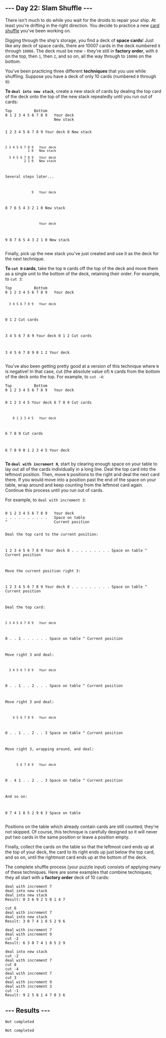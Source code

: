 <article class="day-desc"><h2>--- Day 22: Slam Shuffle ---</h2><p>There isn't much to do while you wait for the droids to repair your ship.  At least you're drifting in the right direction.  You decide to practice a new <a href="https://en.wikipedia.org/wiki/Shuffling">card shuffle</a> you've been working on.</p>
<p>Digging through the ship's storage, you find a deck of <b>space cards</b>! Just like <span title="What do you mean, you've never heard of space cards? They're all the rage in Zozo.">any deck of space cards</span>, there are 10007 cards in the deck numbered <code>0</code> through <code>10006</code>. The deck must be new - they're still in <b>factory order</b>, with <code>0</code> on the top, then <code>1</code>, then <code>2</code>, and so on, all the way through to <code>10006</code> on the bottom.</p>
<p>You've been practicing three different <b>techniques</b> that you use while shuffling. Suppose you have a deck of only 10 cards (numbered <code>0</code> through <code>9</code>):</p>
<p><b>To <code>deal into new stack</code></b>, create a new stack of cards by dealing the top card of the deck onto the top of the new stack repeatedly until you run out of cards:</p>
<pre><code>Top          Bottom
0 1 2 3 4 5 6 7 8 9   Your deck
                      New stack

  1 2 3 4 5 6 7 8 9   Your deck
                  0   New stack

    2 3 4 5 6 7 8 9   Your deck
                1 0   New stack

      3 4 5 6 7 8 9   Your deck
              2 1 0   New stack

Several steps later...

                  9   Your deck
  8 7 6 5 4 3 2 1 0   New stack

                      Your deck
9 8 7 6 5 4 3 2 1 0   New stack
</code></pre>
<p>Finally, pick up the new stack you've just created and use it as the deck for the next technique.</p>
<p><b>To <code>cut N</code> cards</b>, take the top <code>N</code> cards off the top of the deck and move them as a single unit to the bottom of the deck, retaining their order. For example, to <code>cut 3</code>:</p>
<pre><code>Top          Bottom
0 1 2 3 4 5 6 7 8 9   Your deck

      3 4 5 6 7 8 9   Your deck
0 1 2                 Cut cards

3 4 5 6 7 8 9         Your deck
              0 1 2   Cut cards

3 4 5 6 7 8 9 0 1 2   Your deck
</code></pre>
<p>You've also been getting pretty good at a version of this technique where <code>N</code> is negative! In that case, cut (the absolute value of) <code>N</code> cards from the bottom of the deck onto the top.  For example, to <code>cut -4</code>:</p>
<pre><code>Top          Bottom
0 1 2 3 4 5 6 7 8 9   Your deck

0 1 2 3 4 5           Your deck
            6 7 8 9   Cut cards

        0 1 2 3 4 5   Your deck
6 7 8 9               Cut cards

6 7 8 9 0 1 2 3 4 5   Your deck
</code></pre>
<p><b>To <code>deal with increment N</code></b>, start by clearing enough space on your table to lay out all of the cards individually in a long line.  Deal the top card into the leftmost position. Then, move <code>N</code> positions to the right and deal the next card there. If you would move into a position past the end of the space on your table, wrap around and keep counting from the leftmost card again.  Continue this process until you run out of cards.</p>
<p>For example, to <code>deal with increment 3</code>:</p>
<pre><code>
0 1 2 3 4 5 6 7 8 9   Your deck
. . . . . . . . . .   Space on table
^                     Current position

Deal the top card to the current position:

  1 2 3 4 5 6 7 8 9   Your deck
0 . . . . . . . . .   Space on table
^                     Current position

Move the current position right 3:

  1 2 3 4 5 6 7 8 9   Your deck
0 . . . . . . . . .   Space on table
      ^               Current position

Deal the top card:

    2 3 4 5 6 7 8 9   Your deck
0 . . 1 . . . . . .   Space on table
      ^               Current position

Move right 3 and deal:

      3 4 5 6 7 8 9   Your deck
0 . . 1 . . 2 . . .   Space on table
            ^         Current position

Move right 3 and deal:

        4 5 6 7 8 9   Your deck
0 . . 1 . . 2 . . 3   Space on table
                  ^   Current position

Move right 3, wrapping around, and deal:

          5 6 7 8 9   Your deck
0 . 4 1 . . 2 . . 3   Space on table
    ^                 Current position

And so on:

0 7 4 1 8 5 2 9 6 3   Space on table
</code></pre>
<p>Positions on the table which already contain cards are still counted; they're not skipped.  Of course, this technique is carefully designed so it will never put two cards in the same position or leave a position empty.</p>
<p>Finally, collect the cards on the table so that the leftmost card ends up at the top of your deck, the card to its right ends up just below the top card, and so on, until the rightmost card ends up at the bottom of the deck.</p>
<p>The complete shuffle process (your puzzle input) consists of applying many of these techniques.  Here are some examples that combine techniques; they all start with a <b>factory order</b> deck of 10 cards:</p>
<pre><code>deal with increment 7
deal into new stack
deal into new stack
Result: 0 3 6 9 2 5 8 1 4 7
</code></pre>
<pre><code>cut 6
deal with increment 7
deal into new stack
Result: 3 0 7 4 1 8 5 2 9 6
</code></pre>
<pre><code>deal with increment 7
deal with increment 9
cut -2
Result: 6 3 0 7 4 1 8 5 2 9
</code></pre>
<pre><code>deal into new stack
cut -2
deal with increment 7
cut 8
cut -4
deal with increment 7
cut 3
deal with increment 9
deal with increment 3
cut -1
Result: 9 2 5 8 1 4 7 0 3 6
</code></pre>


</article>

<form method="post" action="22/answer"><input type="hidden" name="level" value="1"></form>
<h2>--- Results ---</h2>
<pre><code>Not completed</code></pre>
<pre><code>Not completed</code></pre>